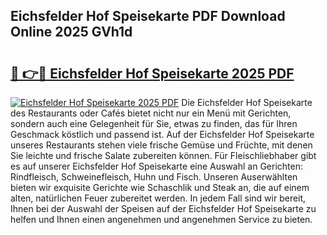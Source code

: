 ## Eichsfelder Hof Speisekarte PDF Download Online 2025 GVh1d

# <h2><a href="http://gca69pq.nevu.top/?p=Eichsfelder+Hof+Speisekarte">🔗 👉🔴 Eichsfelder Hof Speisekarte 2025 PDF</a></h2>

[![Eichsfelder Hof Speisekarte 2025 PDF](https://i.imgur.com/dBaPXMq.png)](http://gca69pq.nevu.top/?p=Eichsfelder+Hof+Speisekarte)
Die Eichsfelder Hof Speisekarte des Restaurants oder Cafés bietet nicht nur ein Menü mit Gerichten, sondern auch eine Gelegenheit für Sie, etwas zu finden, das für Ihren Geschmack köstlich und passend ist. Auf der Eichsfelder Hof Speisekarte unseres Restaurants stehen viele frische Gemüse und Früchte, mit denen Sie leichte und frische Salate zubereiten können. Für Fleischliebhaber gibt es auf unserer Eichsfelder Hof Speisekarte eine Auswahl an Gerichten: Rindfleisch, Schweinefleisch, Huhn und Fisch. Unseren Auserwählten bieten wir exquisite Gerichte wie Schaschlik und Steak an, die auf einem alten, natürlichen Feuer zubereitet werden. In jedem Fall sind wir bereit, Ihnen bei der Auswahl der Speisen auf der Eichsfelder Hof Speisekarte zu helfen und Ihnen einen angenehmen und angenehmen Service zu bieten.
